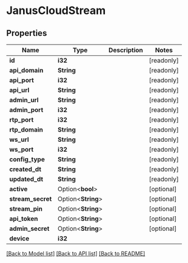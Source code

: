 # JanusCloudStream

## Properties

Name | Type | Description | Notes
------------ | ------------- | ------------- | -------------
**id** | **i32** |  | [readonly]
**api_domain** | **String** |  | [readonly]
**api_port** | **i32** |  | [readonly]
**api_url** | **String** |  | [readonly]
**admin_url** | **String** |  | [readonly]
**admin_port** | **i32** |  | [readonly]
**rtp_port** | **i32** |  | [readonly]
**rtp_domain** | **String** |  | [readonly]
**ws_url** | **String** |  | [readonly]
**ws_port** | **i32** |  | [readonly]
**config_type** | **String** |  | [readonly]
**created_dt** | **String** |  | [readonly]
**updated_dt** | **String** |  | [readonly]
**active** | Option<**bool**> |  | [optional]
**stream_secret** | Option<**String**> |  | [optional]
**stream_pin** | Option<**String**> |  | [optional]
**api_token** | Option<**String**> |  | [optional]
**admin_secret** | Option<**String**> |  | [optional]
**device** | **i32** |  | 

[[Back to Model list]](../README.md#documentation-for-models) [[Back to API list]](../README.md#documentation-for-api-endpoints) [[Back to README]](../README.md)


